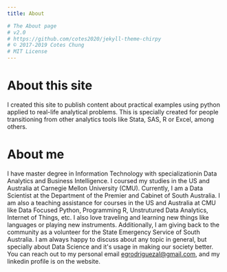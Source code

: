 ```yaml
---
title: About

# The About page
# v2.0
# https://github.com/cotes2020/jekyll-theme-chirpy
# © 2017-2019 Cotes Chung
# MIT License
---
```


# About this site
I created this site to publish content about practical examples using python applied to real-life analytical problems. This is specially created for people transitioning from other analytics tools like Stata, SAS, R or Excel, among others.

# About me
I have master degree in Information Technology with specializationin Data Analytics and Business Intelligence. I coursed my studies in the US and Australia at Carnegie Mellon University (CMU). Currently, I am a Data Scientist at the Department of the Premier and Cabinet of South Australia. I am also a teaching assistance for courses in the US and Australia at CMU like Data Focused Python, Programming R, Unstrutured Data Analytics, Internet of Things, etc. I also love traveling and learning new things like languages or playing new instruments. Additionally, I am giving back to the community as a volunteer for the State Emergency Service of South Australia. I am always happy to discuss about any topic in general, but specially about Data Science and it's usage in making our society better. You can reach out to my personal email egrodriguezal@gmail.com, and my linkedin profile is on the website.